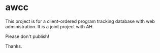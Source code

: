 # awcc
This project is for a client-ordered program tracking database with web administration. It is a joint project with AH.

Please don't publish!

Thanks.
 
